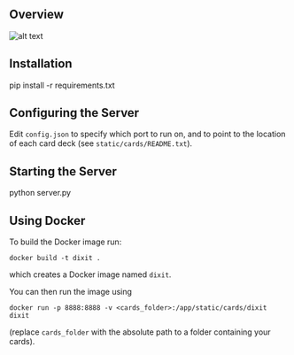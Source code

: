 ## Overview

![alt text](http://i.imgur.com/y5Zv9Az.png "Revealing the correct card")

## Installation

pip install -r requirements.txt

## Configuring the Server

Edit ``config.json`` to specify which port to run on,
and to point to the location of each card deck
(see ``static/cards/README.txt``).

## Starting the Server

python server.py

## Using Docker

To build the Docker image run:

```
docker build -t dixit .
```

which creates a Docker image named `dixit`.

You can then run the image using

```
docker run -p 8888:8888 -v <cards_folder>:/app/static/cards/dixit dixit
```

(replace `cards_folder` with the absolute path to a folder containing your cards).
